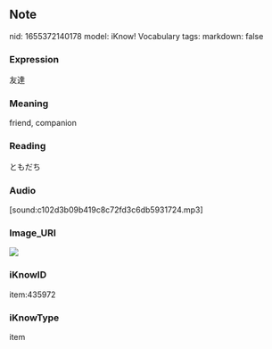 ## Note
nid: 1655372140178
model: iKnow! Vocabulary
tags: 
markdown: false

### Expression
友達

### Meaning
friend, companion

### Reading
ともだち

### Audio
[sound:c102d3b09b419c8c72fd3c6db5931724.mp3]

### Image_URI
<img src="4e5ddcfbe818d61665dbf36266cd8612.jpg">

### iKnowID
item:435972

### iKnowType
item
